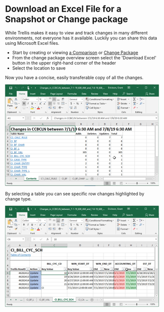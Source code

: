 # Download an Excel File for a Snapshot or Change package

While Trellis makes it easy to view and track changes in many different environments, not everyone has it available. Luckily you can share this data using Microsoft Excel files.

- Start by creating or viewing [a Comparison](Snapshot-Comparisons.md) or [Change Package](Change-Packages.md)
- From the change package overview screen select the 'Download Excel' button in the upper right-hand corner of the header
- Select the location to save

Now you have a concise, easily transferable copy of all the changes.

<img src="Media/Excell-Changes.png" width="600">

By selecting a table you can see specific row changes highlighted by change type.

<img src="Media/Excell-Table-Changes.png" width="600">
